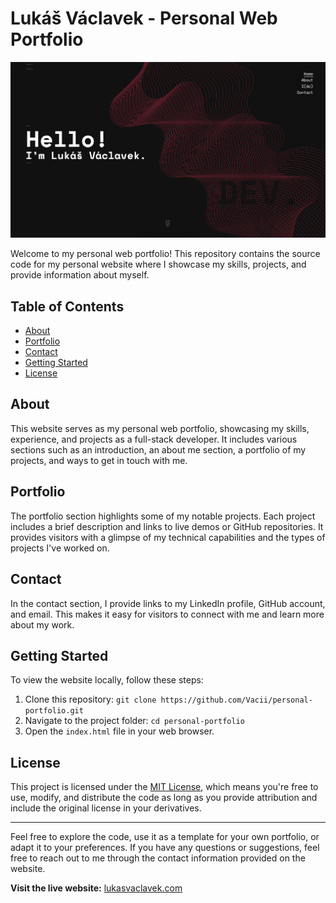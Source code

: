 # Lukáš Václavek - Personal Web Portfolio

![Preview](media/screenshot.png)

Welcome to my personal web portfolio! This repository contains the source code for my personal website where I showcase my skills, projects, and provide information about myself.

## Table of Contents

- [About](#about)
- [Portfolio](#portfolio)
- [Contact](#contact)
- [Getting Started](#getting-started)
- [License](#license)

## About

This website serves as my personal web portfolio, showcasing my skills, experience, and projects as a full-stack developer. It includes various sections such as an introduction, an about me section, a portfolio of my projects, and ways to get in touch with me.

## Portfolio

The portfolio section highlights some of my notable projects. Each project includes a brief description and links to live demos or GitHub repositories. It provides visitors with a glimpse of my technical capabilities and the types of projects I've worked on.

## Contact

In the contact section, I provide links to my LinkedIn profile, GitHub account, and email. This makes it easy for visitors to connect with me and learn more about my work.

## Getting Started

To view the website locally, follow these steps:

1. Clone this repository: `git clone https://github.com/Vacii/personal-portfolio.git`
2. Navigate to the project folder: `cd personal-portfolio`
3. Open the `index.html` file in your web browser.

## License

This project is licensed under the [MIT License](LICENSE), which means you're free to use, modify, and distribute the code as long as you provide attribution and include the original license in your derivatives.

---

Feel free to explore the code, use it as a template for your own portfolio, or adapt it to your preferences. If you have any questions or suggestions, feel free to reach out to me through the contact information provided on the website.

**Visit the live website:** [lukasvaclavek.com](https://www.lukasvaclavek.com)
